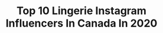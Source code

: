---
title: Top 10 Lingerie Instagram Influencers In Canada In 2020
description: >-
  Find top lingerie Instagram influencers in Canada in 2020. Most popular hashtags: #lingerie #bikini #blonde #ootd.
platform: Instagram
profiles:
  - username: "amandafudgy"
    fullname: >-
      Amanda Fudge
    location: "Canada"
    followers: 87160
    engagement: 164
    commentsToLikes: 0.017796
    id: ck5hgt27c4lwg0i11ck6bgpi4
    verified: false
    hashtags: "#redheels, #edmonton, #milk, #wegotthis"
  - username: "thekimpham"
    fullname: >-
      Kim Pham 🇻🇳🇨🇦
    location: "Canada"
    followers: 18308
    engagement: 1180
    commentsToLikes: 0.290722
    id: ck6txx3t70d0p0j710x9yd45j
    verified: false
    hashtags: "#girlswhogym, #ootdgals, #vancouvermodel, #bikiniselfie"
  - username: "k.christinee"
    fullname: >-
      𝐊𝐀𝐓𝐄
    location: "Canada"
    followers: 23444
    engagement: 563
    commentsToLikes: 0.112942
    id: ck8szm3a9oyg00j78on313orc
    verified: false
    hashtags: "#bikinimodel, #inspiration, #curvystyle, #springfashion"
  - username: "jordanshrinks"
    fullname: >-
      J O R D O ♡
    location: "Canada"
    followers: 318769
    engagement: 760
    commentsToLikes: 0.013613
    id: ck0vzixit9c0w0i1937jyxb1q
    verified: false
    hashtags: "#handtransformation, #birthday, #decadechallenge, #getshreddy2020"
  - username: "alexemichaud"
    fullname: >-
      Troublemaker -📍 Mtl
    location: "Canada"
    followers: 12368
    engagement: 699
    commentsToLikes: 0.095592
    id: ck0vyr9wk5em40i19t0q8hhj5
    verified: false
    hashtags: "#happy, #beigeoutfit, #lululemon, #vans"
  - username: "ericaonfashion"
    fullname: >-
      Erica Wark
    location: "Canada"
    followers: 36871
    engagement: 245
    commentsToLikes: 0.106603
    id: ck14h64zz8q5z0i19y8u8wbpl
    verified: false
    hashtags: "#patternedtights, #skarlettbluepartner, #summersandals, #closetgoals"
  - username: "halleajones"
    fullname: >-
      Hallea • Huh • Lee • Ah
    location: "Canada"
    followers: 37976
    engagement: 764
    commentsToLikes: 0.017694
    id: ck6u4yhc76iul0j71ubbq3z4k
    verified: false
    hashtags: "#edenhawkins, #lingerie, #fitness, #jamming"
  - username: "pallormortisss"
    fullname: >-
      Pallor Mortis
    location: "Canada"
    followers: 7140
    engagement: 596
    commentsToLikes: 0.112630
    id: ck5ho6rk1p1h40i113it52vre
    verified: false
    hashtags: "#halloween, #latexmodel, #coralgables, #blackfashion"
  - username: "sofiacretaro"
    fullname: >-
      𝒮🍓𝒻𝒾𝒶
    location: "Canada"
    followers: 13173
    engagement: 532
    commentsToLikes: 0.075178
    id: ck5c4j1yb1gia0i111b8xxlay
    verified: false
    hashtags: "#cheetahprint, #lacecorset, #louvremuseum, #velvetpants"
  - username: "sabrinagagnelussier"
    fullname: >-
      SABRINA
    location: "Canada"
    followers: 15038
    engagement: 526
    commentsToLikes: 0.062864
    id: ck9haaqdrbtj70j78sbotdqck
    verified: false
    hashtags: "#photooftheday, #holiday, #mermaidhair, #happy"
---